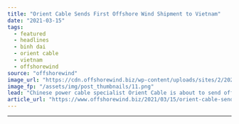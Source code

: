 ```yaml
---
title: "Orient Cable Sends First Offshore Wind Shipment to Vietnam"
date: "2021-03-15"
tags: 
  - featured
  - headlines
  - binh dai
  - orient cable
  - vietnam
  - offshorewind
source: "offshorewind"
image_url: "https://cdn.offshorewind.biz/wp-content/uploads/sites/2/2021/03/15092003/Orient-Cable-Sends-First-Offshore-Wind-Shipment-to-Vietnam.png"
image_fp: "/assets/img/post_thumbnails/11.png"
lead: "Chinese power cable specialist Orient Cable is about to send off the submarine cables"
article_url: "https://www.offshorewind.biz/2021/03/15/orient-cable-sends-first-offshore-wind-shipment-to-vietnam/"
---
```


---
